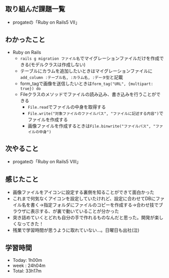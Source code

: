 ## 取り組んだ課題一覧
- progateの「Ruby on Rails5 VII」
## わかったこと
- Ruby on Rails
  - `rails g migration ファイル名`でマイグレーションファイルだけを作成できる(モデルクラスは作成しない)
  - テーブルにカラムを追加したいときはマイグレーションファイルに`add_column :テーブル名, :カラム名, :データ型`と記載
  - form_tagで画像を送信したいときは`form_tag("URL", {multipart: true}) do`
  - Fileクラスのメソッドでファイルの読み込み、書き込みを行うことができる
    - `File.read`でファイルの中身を取得する
    - `File.write("対象ファイルのファイルパス", "ファイルに記述する内容")`でファイルを作成する
    - 画像ファイルを作成するときは`File.binwrite("ファイルパス", "ファイルの中身")`
## 次やること
- progateの「Ruby on Rails5 VIII」
## 感じたこと
- 画像ファイルをアイコンに設定する裏側を知ることができて面白かった
- これまで何気なくアイコンを設定していたけれど、設定に合わせてDBにファイル名を書く→指定フォルダにファイルのコピーを作成する→合わせ技でブラウザに表示する、が裏で動いていることが分かった
- 突き詰めていくとどれも自分の手で作れるものなんだと思った。開発が楽しくなってきた！
- 残業で学習時間が思うように取れていない…。日曜日も出社(泣)
## 学習時間
- Today: 1h00m
- week : 24h04m
- Total: 33h17m
